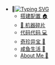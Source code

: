 * :sunflower:[![Typing SVG](https://readme-typing-svg.demolab.com?font=Fira+Code&size=15&duration=3000&pause=1000&color=42B983&center=true&vCenter=true&width=100&height=25&lines=Navigator)](/)
  * [搭建配置 :house:](/build/index.md)
  * [:pushpin: 机器碎片](/patch/index.md)
  * [代码代码 :computer:](/code/index.md)
  * [奇珍异宝 :white_flower:](/treasure/index.md)
  <!-- * [杂货小铺 :rainbow:](/life/index.md) -->
  * [咸鱼生活 :guitar:](/insane/index.md)
  * [About Me :speech_balloon:](README.md)
